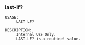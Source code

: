 ### last-lf?
```red
USAGE:
     LAST-LF? 

DESCRIPTION: 
     Internal Use Only. 
     LAST-LF? is a routine! value.

```